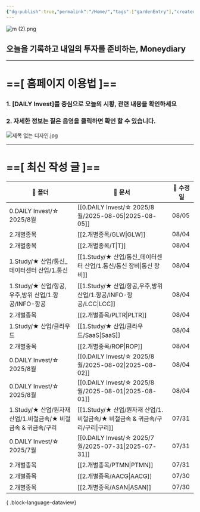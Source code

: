 ```yaml
---
{"dg-publish":true,"permalink":"/Home/","tags":["gardenEntry"],"created":"2025-06-09T13:40:49.286+09:00","updated":"2025-07-10T17:49:28.868+09:00"}
---
```


![m (2).png](/img/user/attachments/m%20(2).png)
## 오늘을 기록하고 내일의 투자를 준비하는, Moneydiary

------

# ==[ 홈페이지 이용법 ]==  

### 1. [DAILY Invest]를 중심으로 오늘의 시황, 관련 내용을 확인하세요

### 2. 자세한 정보는 짙은 음영을 클릭하면 확인 할 수 있습니다.

![제목 없는 디자인.jpg](/img/user/attachments/%EC%A0%9C%EB%AA%A9%20%EC%97%86%EB%8A%94%20%EB%94%94%EC%9E%90%EC%9D%B8.jpg)

----

# ==[ 최신 작성 글 ]==

| 📁 폴더                                      | 📄 문서                                                    | 📅 수정일 |
| ------------------------------------------ | -------------------------------------------------------- | ------ |
| 0.DAILY Invest/☆ 2025/8월                   | [[0.DAILY Invest/☆ 2025/8월/2025-08-05\|2025-08-05]]   | 08/05  |
| 2.개별종목                                     | [[2.개별종목/GLW\|GLW]]                                   | 08/04  |
| 2.개별종목                                     | [[2.개별종목/T\|T]]                                       | 08/04  |
| 1.Study/★ 산업/통신_데이터센터 산업/1.통신              | [[1.Study/★ 산업/통신_데이터센터 산업/1.통신/통신 장비\|통신 장비]]        | 08/04  |
| 1.Study/★ 산업/항공,우주,방위 산업/1.항공/INFO-항공      | [[1.Study/★ 산업/항공,우주,방위 산업/1.항공/INFO-항공/LCC\|LCC]]    | 08/04  |
| 2.개별종목                                     | [[2.개별종목/PLTR\|PLTR]]                                 | 08/04  |
| 1.Study/★ 산업/클라우드                          | [[1.Study/★ 산업/클라우드/SaaS\|SaaS]]                      | 08/04  |
| 2.개별종목                                     | [[2.개별종목/ROP\|ROP]]                                   | 08/04  |
| 0.DAILY Invest/☆ 2025/8월                   | [[0.DAILY Invest/☆ 2025/8월/2025-08-02\|2025-08-02]]   | 08/04  |
| 0.DAILY Invest/☆ 2025/8월                   | [[0.DAILY Invest/☆ 2025/8월/2025-08-01\|2025-08-01]]   | 08/04  |
| 1.Study/★ 산업/원자재 산업/1.비철금속/★ 비철금속 & 귀금속/구리 | [[1.Study/★ 산업/원자재 산업/1.비철금속/★ 비철금속 & 귀금속/구리/구리\|구리]] | 07/31  |
| 0.DAILY Invest/☆ 2025/7월                   | [[0.DAILY Invest/☆ 2025/7월/2025-07-31\|2025-07-31]]   | 07/31  |
| 2.개별종목                                     | [[2.개별종목/PTMN\|PTMN]]                                 | 07/31  |
| 2.개별종목                                     | [[2.개별종목/AACG\|AACG]]                                 | 07/30  |
| 2.개별종목                                     | [[2.개별종목/ASAN\|ASAN]]                                 | 07/30  |

{ .block-language-dataview}

